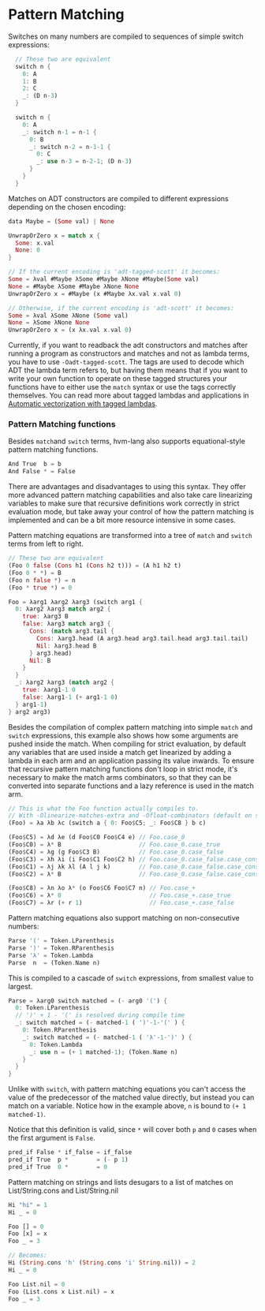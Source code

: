 # Pattern Matching

Switches on many numbers are compiled to sequences of simple switch expressions:
```rust
  // These two are equivalent
  switch n {
    0: A
    1: B
    2: C
    _: (D n-3)
  }

  switch n {
    0: A
    _: switch n-1 = n-1 {
      0: B
      _: switch n-2 = n-1-1 {
        0: C
        _: use n-3 = n-2-1; (D n-3)
      }
    }
  }
```

Matches on ADT constructors are compiled to different expressions depending on the chosen encoding:
```rust
data Maybe = (Some val) | None

UnwrapOrZero x = match x {
  Some: x.val
  None: 0
}

// If the current encoding is 'adt-tagged-scott' it becomes:
Some = λval #Maybe λSome #Maybe λNone #Maybe(Some val)
None = #Maybe λSome #Maybe λNone None
UnwrapOrZero x = #Maybe (x #Maybe λx.val x.val 0)

// Otherwise, if the current encoding is 'adt-scott' it becomes:
Some = λval λSome λNone (Some val)
None = λSome λNone None
UnwrapOrZero x = (x λx.val x.val 0)
```

Currently, if you want to readback the adt constructors and matches after running a program as constructors and matches and not as lambda terms, you have to use `-Oadt-tagged-scott`.
The tags are used to decode which ADT the lambda term refers to, but having them means that if you want to write your own function to operate on these tagged structures your functions have to either use the `match` syntax or use the tags correctly themselves.
You can read more about tagged lambdas and applications in [Automatic vectorization with tagged lambdas](/doc/automatic-vectorization-with-tagged-lambdas.md).


### Pattern Matching functions

Besides `match`and `switch` terms, hvm-lang also supports equational-style pattern matching functions.

```rust
And True  b = b
And False * = False
```

There are advantages and disadvantages to using this syntax. 
They offer more advanced pattern matching capabilities and also take care linearizing variables to make sure that recursive definitions work correctly in strict evaluation mode, but take away your control of how the pattern matching is implemented and can be a bit more resource intensive in some cases.

Pattern matching equations are transformed into a tree of `match` and `switch` terms from left to right.
```rust
// These two are equivalent
(Foo 0 false (Cons h1 (Cons h2 t))) = (A h1 h2 t)
(Foo 0 * *) = B
(Foo n false *) = n
(Foo * true *) = 0

Foo = λarg1 λarg2 λarg3 (switch arg1 {
  0: λarg2 λarg3 match arg2 {
    true: λarg3 B
    false: λarg3 match arg3 {
      Cons: (match arg3.tail {
        Cons: λarg3.head (A arg3.head arg3.tail.head arg3.tail.tail)
        Nil: λarg3.head B
      } arg3.head)
      Nil: B
    }
  }
  _: λarg2 λarg3 (match arg2 {
    true: λarg1-1 0
    false: λarg1-1 (+ arg1-1 0)
  } arg1-1)
} arg2 arg3)
```
Besides the compilation of complex pattern matching into simple `match` and `switch` expressions, this example also shows how some arguments are pushed inside the match.
When compiling for strict evaluation, by default any variables that are used inside a match get linearized by adding a lambda in each arm and an application passing its value inwards.
To ensure that recursive pattern matching functions don't loop in strict mode, it's necessary to make the match arms combinators, so that they can be converted into separate functions and a lazy reference is used in the match arm.
```rust
// This is what the Foo function actually compiles to.
// With -Olinearize-matches-extra and -Ofloat-combinators (default on strict mode)
(Foo) = λa λb λc (switch a { 0: Foo$C5; _: Foo$C8 } b c)

(Foo$C5) = λd λe (d Foo$C0 Foo$C4 e) // Foo.case_0
(Foo$C0) = λ* B                      // Foo.case_0.case_true
(Foo$C4) = λg (g Foo$C3 B)           // Foo.case_0.case_false
(Foo$C3) = λh λi (i Foo$C1 Foo$C2 h) // Foo.case_0.case_false.case_cons
(Foo$C1) = λj λk λl (A l j k)        // Foo.case_0.case_false.case_cons.case_cons
(Foo$C2) = λ* B                      // Foo.case_0.case_false.case_cons.case_nil

(Foo$C8) = λn λo λ* (o Foo$C6 Foo$C7 n) // Foo.case_+
(Foo$C6) = λ* 0                         // Foo.case_+.case_true
(Foo$C7) = λr (+ r 1)                   // Foo.case_+.case_false
```

Pattern matching equations also support matching on non-consecutive numbers:
```rust
Parse '(' = Token.LParenthesis
Parse ')' = Token.RParenthesis
Parse 'λ' = Token.Lambda
Parse  n  = (Token.Name n)
```
This is compiled to a cascade of `switch` expressions, from smallest value to largest.
```rust
Parse = λarg0 switch matched = (- arg0 '(') {
  0: Token.LParenthesis
  // ')' + 1 - '(' is resolved during compile time
  _: switch matched = (- matched-1 ( ')'-1-'(' ) {
    0: Token.RParenthesis
    _: switch matched = (- matched-1 ( 'λ'-1-')' ) {
      0: Token.Lambda
      _: use n = (+ 1 matched-1); (Token.Name n)
    }
  }
}
```
Unlike with `switch`, with pattern matching equations you can't access the value of the predecessor of the matched value directly, but instead you can match on a variable.
Notice how in the example above, `n` is bound to `(+ 1 matched-1)`.

Notice that this definition is valid, since `*` will cover both `p` and `0` cases when the first argument is `False`.

```rust
pred_if False * if_false = if_false
pred_if True  p *        = (- p 1)
pred_if True  0 *        = 0
```

Pattern matching on strings and lists desugars to a list of matches on List/String.cons and List/String.nil

```rust
Hi "hi" = 1
Hi _ = 0

Foo [] = 0
Foo [x] = x
Foo _ = 3

// Becomes:
Hi (String.cons 'h' (String.cons 'i' String.nil)) = 2
Hi _ = 0

Foo List.nil = 0
Foo (List.cons x List.nil) = x
Foo _ = 3
```
